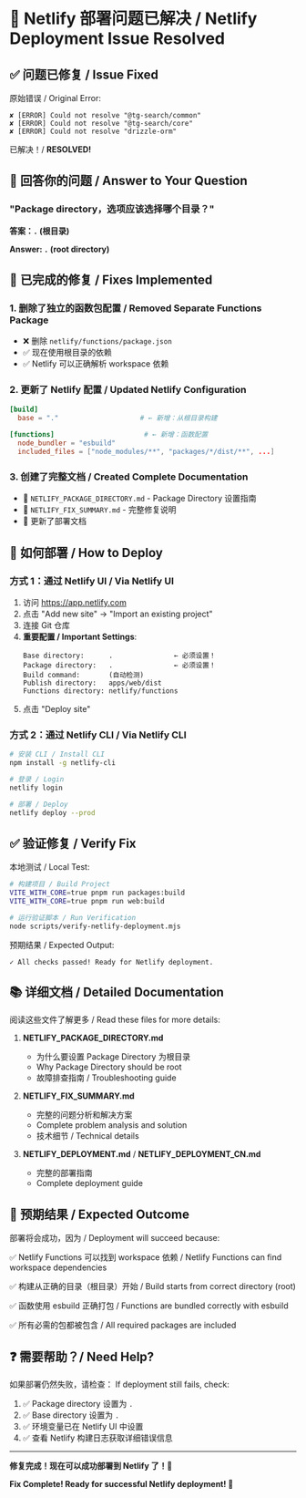 # 🚀 Netlify 部署问题已解决 / Netlify Deployment Issue Resolved

## ✅ 问题已修复 / Issue Fixed

原始错误 / Original Error:
```
✘ [ERROR] Could not resolve "@tg-search/common"
✘ [ERROR] Could not resolve "@tg-search/core"
✘ [ERROR] Could not resolve "drizzle-orm"
```

已解决！/ **RESOLVED!**

## 📝 回答你的问题 / Answer to Your Question

### "Package directory，选项应该选择哪个目录？"

**答案：`.` (根目录)**

**Answer: `.` (root directory)**

## 🔧 已完成的修复 / Fixes Implemented

### 1. 删除了独立的函数包配置 / Removed Separate Functions Package
- ❌ 删除 `netlify/functions/package.json`
- ✅ 现在使用根目录的依赖
- ✅ Netlify 可以正确解析 workspace 依赖

### 2. 更新了 Netlify 配置 / Updated Netlify Configuration
```toml
[build]
  base = "."                    # ← 新增：从根目录构建
  
[functions]                      # ← 新增：函数配置
  node_bundler = "esbuild"
  included_files = ["node_modules/**", "packages/*/dist/**", ...]
```

### 3. 创建了完整文档 / Created Complete Documentation
- 📄 `NETLIFY_PACKAGE_DIRECTORY.md` - Package Directory 设置指南
- 📄 `NETLIFY_FIX_SUMMARY.md` - 完整修复说明
- 📄 更新了部署文档

## 🎯 如何部署 / How to Deploy

### 方式 1：通过 Netlify UI / Via Netlify UI

1. 访问 https://app.netlify.com
2. 点击 "Add new site" → "Import an existing project"
3. 连接 Git 仓库
4. **重要配置 / Important Settings**:
   ```
   Base directory:      .               ← 必须设置！
   Package directory:   .               ← 必须设置！
   Build command:       (自动检测)
   Publish directory:   apps/web/dist
   Functions directory: netlify/functions
   ```
5. 点击 "Deploy site"

### 方式 2：通过 Netlify CLI / Via Netlify CLI

```bash
# 安装 CLI / Install CLI
npm install -g netlify-cli

# 登录 / Login
netlify login

# 部署 / Deploy
netlify deploy --prod
```

## ✅ 验证修复 / Verify Fix

本地测试 / Local Test:
```bash
# 构建项目 / Build Project
VITE_WITH_CORE=true pnpm run packages:build
VITE_WITH_CORE=true pnpm run web:build

# 运行验证脚本 / Run Verification
node scripts/verify-netlify-deployment.mjs
```

预期结果 / Expected Output:
```
✓ All checks passed! Ready for Netlify deployment.
```

## 📚 详细文档 / Detailed Documentation

阅读这些文件了解更多 / Read these files for more details:

1. **NETLIFY_PACKAGE_DIRECTORY.md**
   - 为什么要设置 Package Directory 为根目录
   - Why Package Directory should be root
   - 故障排查指南 / Troubleshooting guide

2. **NETLIFY_FIX_SUMMARY.md**
   - 完整的问题分析和解决方案
   - Complete problem analysis and solution
   - 技术细节 / Technical details

3. **NETLIFY_DEPLOYMENT.md** / **NETLIFY_DEPLOYMENT_CN.md**
   - 完整的部署指南
   - Complete deployment guide

## 🎉 预期结果 / Expected Outcome

部署将会成功，因为 / Deployment will succeed because:

✅ Netlify Functions 可以找到 workspace 依赖
   / Netlify Functions can find workspace dependencies

✅ 构建从正确的目录（根目录）开始
   / Build starts from correct directory (root)

✅ 函数使用 esbuild 正确打包
   / Functions are bundled correctly with esbuild

✅ 所有必需的包都被包含
   / All required packages are included

## ❓ 需要帮助？/ Need Help?

如果部署仍然失败，请检查：
If deployment still fails, check:

1. ✅ Package directory 设置为 `.`
2. ✅ Base directory 设置为 `.`
3. ✅ 环境变量已在 Netlify UI 中设置
4. ✅ 查看 Netlify 构建日志获取详细错误信息

---

**修复完成！现在可以成功部署到 Netlify 了！🎊**

**Fix Complete! Ready for successful Netlify deployment! 🎊**
